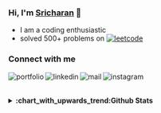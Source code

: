 ### Hi, I'm <a href="https://vodnalasricharan.github.io">Sricharan</a> 👋
<!--
**vodnalasricharan/vodnalasricharan** is a ✨ _special_ ✨ repository because its `README.md` (this file) appears on your GitHub profile.

Here are some ideas to get you started:

- 🔭 I’m currently working on ...
- 🌱 I’m currently learning ...
- 👯 I’m looking to collaborate on ...
- 🤔 I’m looking for help with ...
- 💬 Ask me about ...
- 📫 How to reach me: ...
- 😄 Pronouns: ...
- ⚡ Fun fact: ...
-->


- I am a coding enthusiastic
- solved 500+ problems on <a href="https://leetcode.com/vodnalasricharan/"><img alt="leetcode" src="https://img.shields.io/badge/-LeetCode-FFA116?style=for-the-badge&logo=LeetCode&logoColor=black"></a>




### Connect with me

<a href='https://vodnalasricharan.github.io'><img align="left" alt="portfolio" src="https://img.shields.io/badge/website-000000?style=for-the-badge&logo=About.me&logoColor=white"></a>
<a href='https://www.linkedin.com/in/sricharanvodnala/'><img align="left" alt="linkedin" src="https://img.shields.io/badge/LinkedIn-0077B5?style=for-the-badge&logo=linkedin&logoColor=white"></a>
<a href='mailto:vodnalasricharan@gmail.com'><img align="left" alt="mail" src="https://img.shields.io/badge/Gmail-D14836?style=for-the-badge&logo=gmail&logoColor=white"></a>
<a href="https://www.instagram.com/sricharanvodnala/"><img align="left" alt="instagram" src="https://img.shields.io/badge/Instagram-E4405F?style=for-the-badge&logo=instagram&logoColor=white"></a>
<br>
<br>
<!-- ## Skills

<img align="left" alt="C++" width="26px" src="https://raw.githubusercontent.com/jmnote/z-icons/master/svg/cpp.svg" />
<img align="left" alt="C" width="26px" src="https://raw.githubusercontent.com/jmnote/z-icons/master/svg/c.svg" />
<img align="left" alt="python" width="26px" src="https://raw.githubusercontent.com/jmnote/z-icons/master/svg/python.svg" /> 
<img align="left" alt="django" width="70px" src="https://raw.githubusercontent.com/gilbarbara/logos/f4c8e8b933aa80ce83b6d6d387e016bf4cb4e376/logos/django.svg">
<img align="left" alt="bootstrap" width="26px" src="https://raw.githubusercontent.com/gilbarbara/logos/f4c8e8b933aa80ce83b6d6d387e016bf4cb4e376/logos/bootstrap.svg">
<img align="left" alt="jupyter" width="26px" src="https://raw.githubusercontent.com/gilbarbara/logos/f4c8e8b933aa80ce83b6d6d387e016bf4cb4e376/logos/jupyter.svg">
 -->
<!-- <br>
<br> -->
<details align="left">
  <summary><b>:chart_with_upwards_trend:Github Stats</b></summary>
<br>
<img alt="sicharanstats" src="https://github-readme-stats.vercel.app/api?username=vodnalasricharan&show_icons=true&include_all_commits=true&theme=radical">
</details>

